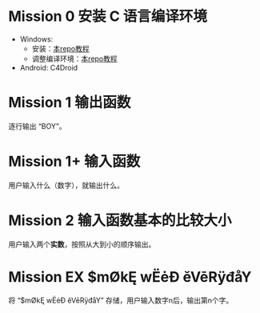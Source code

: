 # Mission 0 安装 C 语言编译环境
- Windows: 
  - 安装：[本repo教程](https://github.com/CerteKim/BNG/tree/master/NOTE/c/tools/windows/devcpp)
  - 调整编译环境：[本repo教程](https://github.com/CerteKim/BNG/blob/master/NOTE/c/tools/windows/devcpp/Dev-Cpp_with_MinGW.md)
- Android: C4Droid

# Mission 1 输出函数
逐行输出 “BOY”。

# Mission 1+ 输入函数
用户输入什么（数字），就输出什么。

# Mission 2 输入函数基本的比较大小
用户输入两个**实数**，按照从大到小的顺序输出。

# Mission EX $mØkĘ wËėĐ ĕVēRÿđåY
将 “$mØkĘ wËėĐ ĕVēRÿđåY” 存储，用户输入数字n后，输出第n个字。